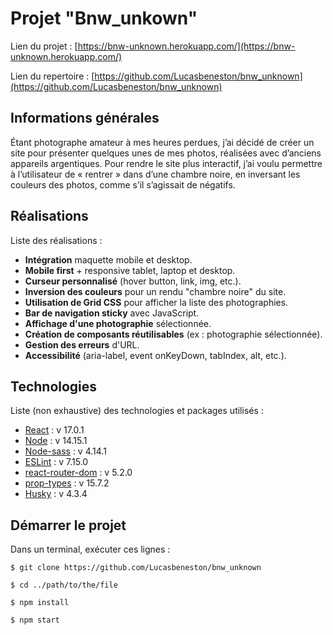 # Projet "Bnw_unkown"

Lien du projet : [https://bnw-unknown.herokuapp.com/](https://bnw-unknown.herokuapp.com/)

Lien du repertoire : [https://github.com/Lucasbeneston/bnw_unknown](https://github.com/Lucasbeneston/bnw_unknown)

## Informations générales

Étant photographe amateur à mes heures perdues, j’ai décidé de créer un site pour présenter quelques unes de mes photos, réalisées avec d’anciens appareils argentiques. Pour rendre le site plus interactif, j’ai voulu permettre à l’utilisateur de « rentrer » dans d’une chambre noire, en inversant les couleurs des photos, comme s’il s’agissait de négatifs.

## Réalisations

Liste des réalisations :

- **Intégration** maquette mobile et desktop.
- **Mobile first** + responsive tablet, laptop et desktop.
- **Curseur personnalisé** (hover button, link, img, etc.).
- **Inversion des couleurs** pour un rendu "chambre noire" du site.
- **Utilisation de Grid CSS** pour afficher la liste des photographies.
- **Bar de navigation sticky** avec JavaScript.
- **Affichage d'une photographie** sélectionnée.
- **Création de composants réutilisables** (ex : photographie sélectionnée).
- **Gestion des erreurs** d'URL.
- **Accessibilité** (aria-label, event onKeyDown, tabIndex, alt, etc.).

## Technologies

Liste (non exhaustive) des technologies et packages utilisés :

- [React](https://www.npmjs.com/package/react) : v 17.0.1
- [Node](https://nodejs.org/en/) : v 14.15.1
- [Node-sass](https://www.npmjs.com/package/node-sass) : v 4.14.1
- [ESLint](https://www.npmjs.com/package/eslint) : v 7.15.0
- [react-router-dom](https://www.npmjs.com/package/react-router-dom) : v 5.2.0
- [prop-types](https://www.npmjs.com/package/prop-types) : v 15.7.2
- [Husky](https://www.npmjs.com/package/husky) : v 4.3.4

## Démarrer le projet

Dans un terminal, exécuter ces lignes :

`$ git clone https://github.com/Lucasbeneston/bnw_unknown`

`$ cd ../path/to/the/file`

`$ npm install`

`$ npm start`
